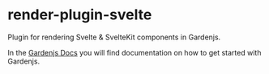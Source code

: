 # render-plugin-svelte

Plugin for rendering Svelte & SvelteKit components in Gardenjs.

In the [Gardenjs Docs](https://gardenjs.org) you will find documentation on how to get started with Gardenjs.
